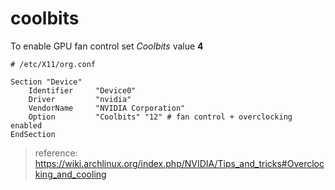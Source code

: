 # coolbits

To enable GPU fan control set _Coolbits_ value **4**

```
# /etc/X11/org.conf

Section "Device"
    Identifier     "Device0"
    Driver         "nvidia"
    VendorName     "NVIDIA Corporation"
    Option		   "Coolbits" "12" # fan control + overclocking enabled
EndSection
```

> reference: https://wiki.archlinux.org/index.php/NVIDIA/Tips_and_tricks#Overclocking_and_cooling
